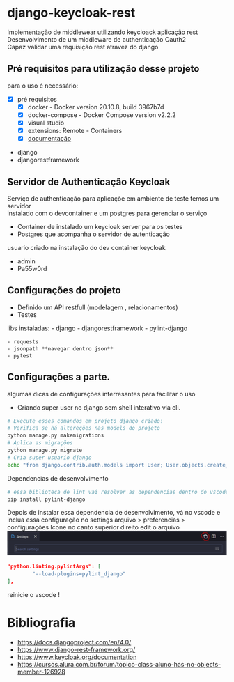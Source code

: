# django-keycloak-rest
Implementação de middlewear utilizando keycloack aplicação rest  
Desenvolvimento de um middleware de authenticação Oauth2  
Capaz validar uma requisição rest atravez do django

## Pré requisitos para utilização desse projeto

para o uso é necessário:  
- [x] pré requisitos
    - [x] docker - Docker version 20.10.8, build 3967b7d
    - [x] docker-compose - Docker Compose version v2.2.2
    - [x] visual studio
    - [x] extensions: Remote - Containers
    - [x] [documentação](https://code.visualstudio.com/docs/remote/containers)

 - django 
 - djangorestframework
 
## Servidor de Authenticação Keycloak
Serviço de authenticação para aplicaçõe em ambiente de teste temos um servidor  
instalado com o devcontainer e um postgres para gerenciar o serviço

 - Container de instalado um keycloak server para os testes
 - Postgres que acompanha o servidor de autenticação

usuario criado na instalação do dev container keycloak
- admin
- Pa55w0rd 

## Configurações do projeto

 - Definido um API restfull (modelagem , relacionamentos)
 - Testes 

 libs instaladas:
    - django
    - djangorestframework
    - pylint-django
    
    - requests
    - jsonpath **navegar dentro json**
    - pytest

## Configurações a parte.
algumas dicas de configurações interresantes para facilitar o uso

- Criando super user no django sem shell interativo via cli.
```bash
# Execute esses comandos em projeto django criado!
# Verifica se há altereções nas models do projeto
python manage.py makemigrations
# Aplica as migrações 
python manage.py migrate
# Cria super usuario django 
echo "from django.contrib.auth.models import User; User.objects.create_superuser('admin', 'admin@example.com', 'admin')" | python ./manage.py shell
```
Dependencias de desenvolvimento  
```bash
# essa biblioteca de lint vai resolver as dependencias dentro do vscode (desenvolvimento)
pip install pylint-django
```
Depois de instalar essa dependencia de desenvolvimento, vá no vscode e inclua essa configuração no settings
arquivo > preferencias > configurações
Icone no canto superior direito edit o arquivo 
![](app/static/vscode-settings.png)
```json
"python.linting.pylintArgs": [
        "--load-plugins=pylint_django"
],
```
reinicie o vscode !

# Bibliografia

- https://docs.djangoproject.com/en/4.0/
- https://www.django-rest-framework.org/
- https://www.keycloak.org/documentation
- https://cursos.alura.com.br/forum/topico-class-aluno-has-no-objects-member-126928

